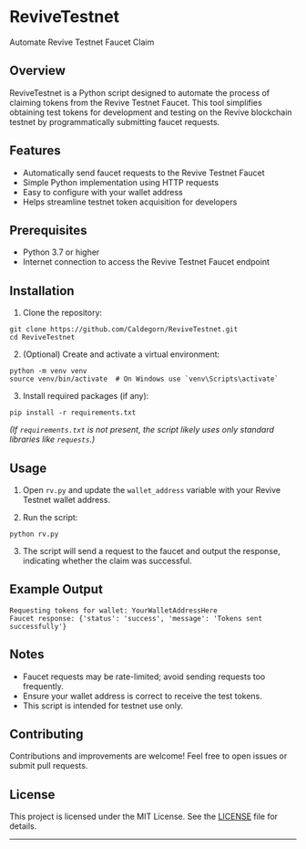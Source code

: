 
# ReviveTestnet

Automate Revive Testnet Faucet Claim

## Overview

ReviveTestnet is a Python script designed to automate the process of claiming tokens from the Revive Testnet Faucet. This tool simplifies obtaining test tokens for development and testing on the Revive blockchain testnet by programmatically submitting faucet requests.

## Features

- Automatically send faucet requests to the Revive Testnet Faucet
- Simple Python implementation using HTTP requests
- Easy to configure with your wallet address
- Helps streamline testnet token acquisition for developers

## Prerequisites

- Python 3.7 or higher
- Internet connection to access the Revive Testnet Faucet endpoint

## Installation

1. Clone the repository:

```
git clone https://github.com/Caldegorn/ReviveTestnet.git
cd ReviveTestnet
```

2. (Optional) Create and activate a virtual environment:

```
python -m venv venv
source venv/bin/activate  # On Windows use `venv\Scripts\activate`
```

3. Install required packages (if any):

```
pip install -r requirements.txt
```

*(If `requirements.txt` is not present, the script likely uses only standard libraries like `requests`.)*

## Usage

1. Open `rv.py` and update the `wallet_address` variable with your Revive Testnet wallet address.

2. Run the script:

```
python rv.py
```

3. The script will send a request to the faucet and output the response, indicating whether the claim was successful.

## Example Output

```
Requesting tokens for wallet: YourWalletAddressHere
Faucet response: {'status': 'success', 'message': 'Tokens sent successfully'}
```

## Notes

- Faucet requests may be rate-limited; avoid sending requests too frequently.
- Ensure your wallet address is correct to receive the test tokens.
- This script is intended for testnet use only.

## Contributing

Contributions and improvements are welcome! Feel free to open issues or submit pull requests.

## License

This project is licensed under the MIT License. See the [LICENSE](LICENSE) file for details.

---

